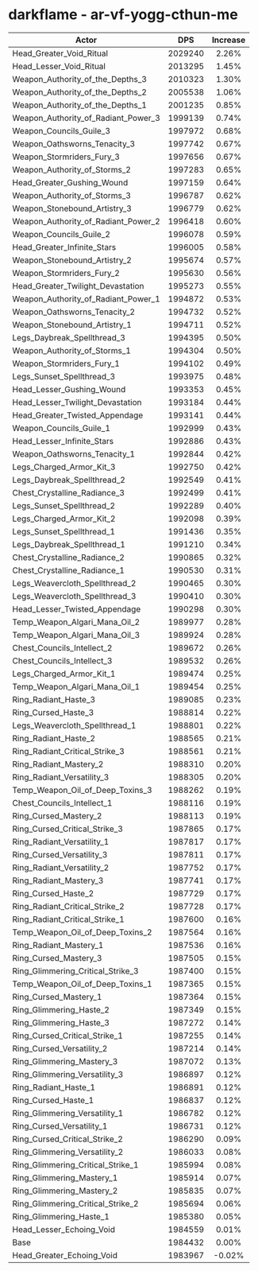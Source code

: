 # darkflame - ar-vf-yogg-cthun-me
| Actor | DPS | Increase |
|---|:---:|:---:|
|Head_Greater_Void_Ritual|2029240|2.26%|
|Head_Lesser_Void_Ritual|2013295|1.45%|
|Weapon_Authority_of_the_Depths_3|2010323|1.30%|
|Weapon_Authority_of_the_Depths_2|2005538|1.06%|
|Weapon_Authority_of_the_Depths_1|2001235|0.85%|
|Weapon_Authority_of_Radiant_Power_3|1999139|0.74%|
|Weapon_Councils_Guile_3|1997972|0.68%|
|Weapon_Oathsworns_Tenacity_3|1997742|0.67%|
|Weapon_Stormriders_Fury_3|1997656|0.67%|
|Weapon_Authority_of_Storms_2|1997283|0.65%|
|Head_Greater_Gushing_Wound|1997159|0.64%|
|Weapon_Authority_of_Storms_3|1996787|0.62%|
|Weapon_Stonebound_Artistry_3|1996779|0.62%|
|Weapon_Authority_of_Radiant_Power_2|1996418|0.60%|
|Weapon_Councils_Guile_2|1996078|0.59%|
|Head_Greater_Infinite_Stars|1996005|0.58%|
|Weapon_Stonebound_Artistry_2|1995674|0.57%|
|Weapon_Stormriders_Fury_2|1995630|0.56%|
|Head_Greater_Twilight_Devastation|1995273|0.55%|
|Weapon_Authority_of_Radiant_Power_1|1994872|0.53%|
|Weapon_Oathsworns_Tenacity_2|1994732|0.52%|
|Weapon_Stonebound_Artistry_1|1994711|0.52%|
|Legs_Daybreak_Spellthread_3|1994395|0.50%|
|Weapon_Authority_of_Storms_1|1994304|0.50%|
|Weapon_Stormriders_Fury_1|1994102|0.49%|
|Legs_Sunset_Spellthread_3|1993975|0.48%|
|Head_Lesser_Gushing_Wound|1993353|0.45%|
|Head_Lesser_Twilight_Devastation|1993184|0.44%|
|Head_Greater_Twisted_Appendage|1993141|0.44%|
|Weapon_Councils_Guile_1|1992999|0.43%|
|Head_Lesser_Infinite_Stars|1992886|0.43%|
|Weapon_Oathsworns_Tenacity_1|1992844|0.42%|
|Legs_Charged_Armor_Kit_3|1992750|0.42%|
|Legs_Daybreak_Spellthread_2|1992549|0.41%|
|Chest_Crystalline_Radiance_3|1992499|0.41%|
|Legs_Sunset_Spellthread_2|1992289|0.40%|
|Legs_Charged_Armor_Kit_2|1992098|0.39%|
|Legs_Sunset_Spellthread_1|1991436|0.35%|
|Legs_Daybreak_Spellthread_1|1991210|0.34%|
|Chest_Crystalline_Radiance_2|1990865|0.32%|
|Chest_Crystalline_Radiance_1|1990530|0.31%|
|Legs_Weavercloth_Spellthread_2|1990465|0.30%|
|Legs_Weavercloth_Spellthread_3|1990410|0.30%|
|Head_Lesser_Twisted_Appendage|1990298|0.30%|
|Temp_Weapon_Algari_Mana_Oil_2|1989977|0.28%|
|Temp_Weapon_Algari_Mana_Oil_3|1989924|0.28%|
|Chest_Councils_Intellect_2|1989672|0.26%|
|Chest_Councils_Intellect_3|1989532|0.26%|
|Legs_Charged_Armor_Kit_1|1989474|0.25%|
|Temp_Weapon_Algari_Mana_Oil_1|1989454|0.25%|
|Ring_Radiant_Haste_3|1989085|0.23%|
|Ring_Cursed_Haste_3|1988814|0.22%|
|Legs_Weavercloth_Spellthread_1|1988801|0.22%|
|Ring_Radiant_Haste_2|1988565|0.21%|
|Ring_Radiant_Critical_Strike_3|1988561|0.21%|
|Ring_Radiant_Mastery_2|1988310|0.20%|
|Ring_Radiant_Versatility_3|1988305|0.20%|
|Temp_Weapon_Oil_of_Deep_Toxins_3|1988262|0.19%|
|Chest_Councils_Intellect_1|1988116|0.19%|
|Ring_Cursed_Mastery_2|1988113|0.19%|
|Ring_Cursed_Critical_Strike_3|1987865|0.17%|
|Ring_Radiant_Versatility_1|1987817|0.17%|
|Ring_Cursed_Versatility_3|1987811|0.17%|
|Ring_Radiant_Versatility_2|1987752|0.17%|
|Ring_Radiant_Mastery_3|1987741|0.17%|
|Ring_Cursed_Haste_2|1987729|0.17%|
|Ring_Radiant_Critical_Strike_2|1987728|0.17%|
|Ring_Radiant_Critical_Strike_1|1987600|0.16%|
|Temp_Weapon_Oil_of_Deep_Toxins_2|1987564|0.16%|
|Ring_Radiant_Mastery_1|1987536|0.16%|
|Ring_Cursed_Mastery_3|1987505|0.15%|
|Ring_Glimmering_Critical_Strike_3|1987400|0.15%|
|Temp_Weapon_Oil_of_Deep_Toxins_1|1987365|0.15%|
|Ring_Cursed_Mastery_1|1987364|0.15%|
|Ring_Glimmering_Haste_2|1987349|0.15%|
|Ring_Glimmering_Haste_3|1987272|0.14%|
|Ring_Cursed_Critical_Strike_1|1987255|0.14%|
|Ring_Cursed_Versatility_2|1987214|0.14%|
|Ring_Glimmering_Mastery_3|1987072|0.13%|
|Ring_Glimmering_Versatility_3|1986897|0.12%|
|Ring_Radiant_Haste_1|1986891|0.12%|
|Ring_Cursed_Haste_1|1986837|0.12%|
|Ring_Glimmering_Versatility_1|1986782|0.12%|
|Ring_Cursed_Versatility_1|1986731|0.12%|
|Ring_Cursed_Critical_Strike_2|1986290|0.09%|
|Ring_Glimmering_Versatility_2|1986033|0.08%|
|Ring_Glimmering_Critical_Strike_1|1985994|0.08%|
|Ring_Glimmering_Mastery_1|1985914|0.07%|
|Ring_Glimmering_Mastery_2|1985835|0.07%|
|Ring_Glimmering_Critical_Strike_2|1985694|0.06%|
|Ring_Glimmering_Haste_1|1985380|0.05%|
|Head_Lesser_Echoing_Void|1984559|0.01%|
|Base|1984432|0.00%|
|Head_Greater_Echoing_Void|1983967|-0.02%|
